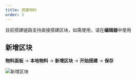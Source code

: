 ```yaml
---
title: 搭建物料
order: 3
---
```


目前搭建链路支持直接搭建区块，如需使用，请在**编辑器**中使用

## 新增区块

**物料面板** -> **本地物料** -> **新增区块** -> **开始搭建** -> **保存**

![新增区块](https://img.alicdn.com/tfs/TB11WtwteT2gK0jSZFvXXXnFXXa-640-400.gif)

